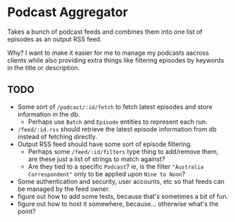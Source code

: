 # Podcast Aggregator

Takes a bunch of podcast feeds and combines them into one list of episodes as an output RSS feed.

Why? I want to make it easier for me to manage my podcasts aacross clients while also providing extra things like filtering episodes by keywords in the title or description.

## TODO

- Some sort of `/podcast/:id/fetch` to fetch latest episodes and store information in the db.
  - Perhaps use `Batch` and `Episode` entities to represent each run.
- `/feed/:id.rss` should retrieve the latest episode information from db instead of fetching directly.
- Output RSS feed should have some sort of episode filtering.
  - Perhaps some `/feed/:id/filters` type thing to add/remove them, are these just a list of strings to match against?
  - Are they tied to a specific `Podcast`? ie, is the filter `"Australia Correspondent"` only to be applied upon `Nine to Noon`?
- Some authentication and security, user accounts, etc so that feeds can be managed by the feed owner.
- figure out how to add some tests, because that's sometimes a bit of fun.
- figure out how to host it somewhere, because... otherwise what's the point?
